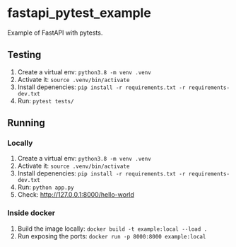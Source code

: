 # fastapi_pytest_example


Example of FastAPI with pytests.

## Testing

1. Create a virtual env: `python3.8 -m venv .venv`
2. Activate it: `source .venv/bin/activate`
3. Install depenencies: `pip install -r requirements.txt -r requirements-dev.txt`
4. Run: `pytest tests/`

## Running

### Locally

1. Create a virtual env: `python3.8 -m venv .venv`
2. Activate it: `source .venv/bin/activate`
3. Install depenencies: `pip install -r requirements.txt -r requirements-dev.txt`
4. Run: `python app.py`
5. Check: http://127.0.0.1:8000/hello-world 

### Inside docker

1. Build the image locally: `docker build -t example:local --load .`
2. Run exposing the ports: `docker run -p 8000:8000 example:local`

